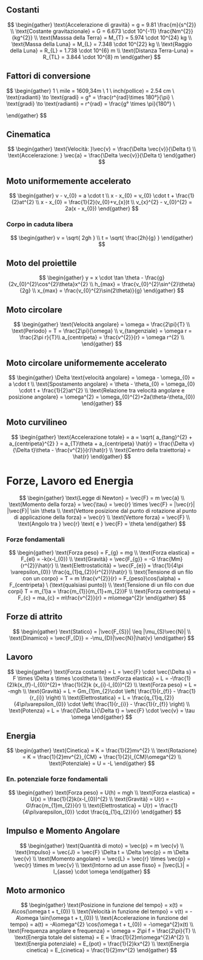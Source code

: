 ## Costanti
$$
\begin{gather}
\text{Accelerazione di gravità} = g = 9.81 \frac{m}{s^{2}} \\
\text{Costante gravitazionale} = G = 6.673 \cdot 10^{-11} \frac{Nm^{2}}{kg^{2}} \\
\text{Masssa della Terra} = M_{T} = 5.974 \cdot 10^{24} kg \\
\text{Massa della Luna} = M_{L} = 7.348 \cdot 10^{22} kg \\
\text{Raggio della Luna} = R_{L} = 1.738 \cdot 10^{6} m \\
\text{Distanza Terra-Luna} = R_{TL} = 3.844 \cdot 10^{8} m
\end{gather}
$$
## Fattori di conversione
$$
\begin{gather}
1 \ mile = 1609,34m \\
1 \ inch(pollice) = 2.54 cm \\
\text{radianti} \to \text{gradi} = g° = \frac{r^{rad}\times 180°}{\pi} \\
\text{gradi} \to \text{radianti} = r^{rad} = \frac{g° \times \pi}{180°} \\

\end{gather}
$$
## Cinematica
$$
\begin{gather}
\text{Velocità: }\vec{v} = \frac{\Delta \vec{v}}{\Delta t} \\
\text{Accelerazione: } \vec{a} = \frac{\Delta \vec{v}}{\Delta t}
\end{gather}
$$
## Moto uniformemente accelerato
$$
\begin{gather}
v - v_{0} = a \cdot t \\
x - x_{0} = v_{0} \cdot t + \frac{1}{2}at^{2} \\
x - x_{0} = \frac{1}{2}(v_{0}+v_{x})t \\
v_{x}^{2} - v_{0}^{2} = 2a(x - x_{0})
\end{gather}
$$
### Corpo in caduta libera
$$
\begin{gather}
v = \sqrt{ 2gh } \\
t = \sqrt{ \frac{2h}{g} }
\end{gather}
$$
## Moto del proiettile
$$
\begin{gather}
y = x \cdot \tan \theta - \frac{g}{2v_{0}^{2}\cos^{2}\theta}x^{2} \\
h_{max} = \frac{v_{0}^{2}\sin^{2}\theta}{2g} \\
x_{max} = \frac{v_{0}^{2}\sin(2\theta)}{g}
\end{gather}
$$
## Moto circolare
$$
\begin{gather}
\text{Velocità angolare} = \omega = \frac{2\pi}{T} \\
\text{Periodo} = T = \frac{2\pi}{\omega} \\
v_{tangenziale} = \omega r = \frac{2\pi r}{T}\\
a_{centripeta} = \frac{v^{2}}{r} = \omega r^{2} \\
\end{gather}
$$
## Moto circolare uniformemente accelerato
$$
\begin{gather}
\Delta \text{velocità angolare} = \omega - \omega_{0} = a \cdot t \\
\text{Spostamento angolare} = \theta - \theta_{0} = \omega_{0} \cdot t + \frac{1}{2}at^{2} \\
\text{Relazione tra velocità angolare e posizione angolare} = \omega^{2} = \omega_{0}^{2}+2a(\theta-\theta_{0})
\end{gather}
$$
## Moto curvilineo
$$
\begin{gather}
\text{Accelerazione totale} = a = \sqrt{ a_{tang}^{2} + a_{centripeta}^{2} } = a_{T}\theta + a_{centripeta} \hat{r} = \frac{\Delta v}{\Delta t}\theta - \frac{v^{2}}{r}\hat{r} \\
\text{Centro della traiettoria} = \hat{r}
\end{gather}
$$
# Forze, Lavoro ed Energia
$$
\begin{gather}
\text{Legge di Newton} = \vec{F} = m \vec{a} \\
\text{Momento della forza} = \vec{\tau} = \vec{r} \times \vec{F} = |\vec{r}| |\vec{F}| \sin \theta \\
\text{Vettore posizione dal punto di rotazione al punto di applicazione della forza} = \vec{r} \\
\text{Vettore forza} = \vec{F} \\
\text{Angolo tra } \vec{r} \text{ e } \vec{F} = \theta
\end{gather}
$$
### Forze fondamentali
$$
\begin{gather}
\text{Forza peso} = F_{g} = mg \\
\text{Forza elastica} = F_{el} = -k(x-l_{0}) \\
\text{Gravità} = \vec{F_{g}} = -G \frac{Mm}{r^{2}}\hat{r} \\
\text{Elettrostaticità} = \vec{F_{e}} = \frac{1}{4\pi \varepsilon_{0}} \frac{q_{1}q_{2}}{r^{2}}\hat{r} \\
\text{Tensione di un filo con un corpo} = T = m \frac{v^{2}}{r} = F_{peso}\cos(\alpha) + F_{centripeta} \ (\text{qualsiasi punto}) \\
\text{Tensione di un filo con due corpi} T = m_{1}a = \frac{m_{1}}{m_{1}+m_{2}}F \\
\text{Forza centripeta} = F_{c} = ma_{c} = m\frac{v^{2}}{r} = m\omega^{2}r 
\end{gather}
$$
## Forze di attrito
$$
\begin{gather}
\text{Statico} = |\vec{F_{S}}| \leq |\mu_{S}\vec{N}| \\
\text{Dinamico} = \vec{F_{D}} = -\mu_{D}|\vec{N}|\hat{v}
\end{gather}
$$
## Lavoro
$$
\begin{gather}
\text{Forza costante} = L = \vec{F} \cdot \vec{\Delta s} = F \times \Delta s \times \cos\theta \\
\text{Forza elastica} = L = -\frac{1}{2}k(x_{f}-l_{0})^{2}+ \frac{1}{2}k (x_{i}-l_{0})^{2} \\
\text{Forza peso} = L = -mgh \\
\text{Gravità} = L = Gm_{1}m_{2}\cdot \left( \frac{1}{r_{f}} - \frac{1}{r_{i}} \right) \\
\text{Elettrostatica} = L = \frac{q_{1}q_{2}}{4\pi\varepsilon_{0}} \cdot \left( \frac{1}{r_{i}} - \frac{1}{r_{f}} \right) \\
\text{Potenza} = L = \frac{\Delta L}{\Delta t} = \vec{F} \cdot \vec{v} = \tau \omega
\end{gather}
$$
## Energia
$$
\begin{gather}
\text{Cinetica} = K = \frac{1}{2}mv^{2} \\
\text{Rotazione} = K = \frac{1}{2}mv^{2}_{CM} + \frac{1}{2}I_{CM}\omega^{2} \\
\text{Potenziale} = U = -L
\end{gather}
$$
### En. potenziale forze fondamentali
$$
\begin{gather}
\text{Forza peso} = U(h) = mgh \\
\text{Forza elastica} = U(x) = \frac{1}{2}k(x-l_{0})^{2} \\
\text{Gravità} = U(r) = -G\frac{m_{1}m_{2}}{r} \\
\text{Elettrostatica} = U(r) = \frac{1}{4\pi\varepsilon_{0}} \cdot \frac{q_{1}q_{2}}{r}
\end{gather}
$$
## Impulso e Momento Angolare
$$
\begin{gather}
\text{Quantità di moto} = \vec{p} = m \vec{v} \\
\text{Impulso} = \vec{J} = \vec{F} \Delta t = \Delta \vec{p} = m \Delta \vec{v} \\
\text{Momento angolare} = \vec{L} = \vec{r} \times \vec{p} = \vec{r} \times m \vec{v} \\
\text{Intorno ad un asse fisso} = |\vec{L}| = I_{asse} \cdot \omega
\end{gather}
$$
## Moto armonico
$$
\begin{gather}
\text{Posizione in funzione del tempo} = x(t) = A\cos(\omega t + t_{0}) \\
\text{Velocità in funzione del tempo} = v(t) = -A\omega \sin(\omega t + t_{0}) \\
\text{Accelerazione in funzione del tempo} = a(t) = -A\omega^{2} \cos(\omega t + t_{0}) = -\omega^{2}x(t) \\
\text{Frequenza angolare e frequenza} = \omega = 2\pi f = \frac{2\pi}{T} \\
\text{Energia totale del sistema} = E = \frac{1}{2}m\omega^{2}A^{2} \\
\text{Energia potenziale} = E_{pot} = \frac{1}{2}kx^{2} \\
\text{Energia cinetica} = E_{cinetica} = \frac{1}{2}mv^{2}
\end{gather}
$$
## 




